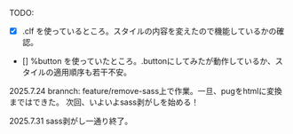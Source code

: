 TODO:
- [x] .clf を使っているところ。スタイルの内容を変えたので機能しているかの確認。
- [] %button を使っていたところ。.buttonにしてみたが動作しているか、スタイルの適用順序も若干不安。

2025.7.24
brannch: feature/remove-sass上で作業。一旦、pugをhtmlに変換まではできた。
次回、いよいよsass剥がしを始める！

2025.7.31
sass剥がし一通り終了。
